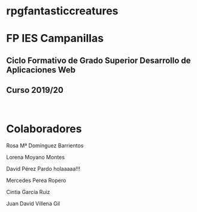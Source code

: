 # rpgfantasticcreatures
<h1>FP IES Campanillas</h1>
<h2>Ciclo Formativo de Grado Superior Desarrollo de Aplicaciones Web</h2>
<h2>Curso 2019/20</h2>
<br>
<h1>Colaboradores</H1>
<p>Rosa Mª Domínguez Barrientos</p>
<p>Lorena Moyano Montes</p>
<p>David Pérez Pardo holaaaaa!!!</p>
<p>Mercedes Perea Ropero</p>
<p>Cintia García Ruiz</p>
<p>Juan David Villena Gil</p>

